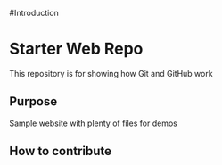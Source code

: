 #Introduction

# Starter Web Repo

This repository is for showing how Git and GitHub work

## Purpose

Sample website with plenty of files for demos

## How to contribute